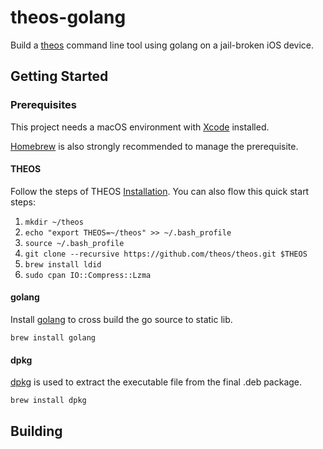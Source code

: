# theos-golang
Build a [theos](https://github.com/theos/theos) command line tool using golang on a jail-broken iOS device.

## Getting Started

### Prerequisites

This project needs a macOS environment with [Xcode](https://developer.apple.com/xcode/) installed.

[Homebrew](https://brew.sh/) is also strongly recommended to manage the prerequisite.

#### THEOS

Follow the steps of THEOS [Installation](https://github.com/theos/theos/wiki/Installation). You can also flow this quick start steps:

1. `mkdir ~/theos`
1. `echo "export THEOS=~/theos" >> ~/.bash_profile`
1. `source ~/.bash_profile`
1.  `git clone --recursive https://github.com/theos/theos.git $THEOS`
1. `brew install ldid`
1. `sudo cpan IO::Compress::Lzma`

#### golang
Install [golang](https://golang.org/) to cross build the go source to static lib.

`brew install golang`

#### dpkg
[dpkg](https://en.wikipedia.org/wiki/Dpkg) is used to extract the executable file from the final .deb package.

`brew install dpkg`

## Building
